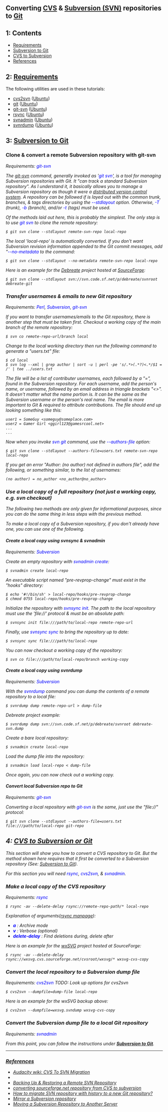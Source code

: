 ## Converting [CVS][cvs] & [Subversion (SVN)][svn] repositories to [Git][git]


<a name="1"></a>
---
## 1: Contents

+ [Requirements](#requirements)
+ [Subversion to Git](#subversion-to-git)
+ [CVS to Subversion](#cvs-to-subversion)
+ [References](#references)


<a name="2"></a>
---
## 2: [Requirements](#contents)

The following utilities are used in these tutorials:
+ [cvs2svn][] ([Ubuntu][deb.cvs2svn])
+ [git][] ([Ubuntu][deb.git])
+ [git-svn][] ([Ubuntu][deb.git-svn])
+ [rsync][] ([Ubuntu][deb.rsync])
+ [svnadmin][svn] ([Ubuntu][deb.svn])
+ [svnrdump][svn] ([Ubuntu][deb.svn])


<a name="svntogit"></a>
---
## 3: [Subversion to Git](#contents)


<a name="git-svn"></a>
### Clone & convert a remote Subversion repository with git-svn

<span style="font-size: 14px; font-style: italic;">
Requirements: <span style="color: blue;">git-svn</span>


The [*git-svn*][man.git-svn] command, generally invoked as '<span style="color: blue; font-style: italic;">git svn</span>', is a tool for managing Subversion repositories with Git. It "<span style="font-style: italic;">can track a standard Subversion repository</span>". As I understand it, it basically allows you to manage a Subversion repository as though it were a [distributed version control system][wiki.dvcs]. A repository can be followed if is layed out with the common *trunk*, *branches*, & *tags* directories by using the <span style="color: blue; font-style: italic;">--stdlayout</span> option. Otherwise, <span style="color: blue; font-style: italic;">-T</span> (trunk), <span style="color: blue; font-style: italic;">-b</span> (branch), and/or <span style="color: blue; font-style: italic;">-t</span> (tags) must be used.

Of the methods laid out here, this is probably the simplest. The only step is to use <span style="color: blue; font-style: italic;">git svn</span> to clone the remote repository:

```
$ git svn clone --stdlayout remote-svn-repo local-repo
```

The local '*local-repo*' is automatically converted. If you don't want Subversion revision information appended to the Git commit messages, add "<span style="color: blue;">*--no-metadata*</span> to the command:

```
$ git svn clone --stdlayout --no-metadata remote-svn-repo local-repo
```

Here is an example for the [Debreate][debreate] project hosted at [SourceForge][sourceforge]:

```
$ git svn clone --stdlayout svn://svn.code.sf.net/p/debreate/svnroot debreate-git
```


<a name="usernames"></a>
### Transfer usernames & emails to new Git repository

<span style="font-size: 14px; font-style: italic;">
Requirements: <span style="color: blue;">Perl</span>, <span style="color: blue;">Subversion</span>, <span style="color: blue;">git-svn</span>


If you want to transfer usernames/emails to the Git repository, there is another step that must be taken first. Checkout a working copy of the main branch of the remote repository:

```
$ svn co remote-repo-url/branch local
```

Change to the local working directory then run the following command to generate a "*users.txt*" file:

```
$ cd local
$ svn log --xml | grep author | sort -u | perl -pe 's/.*>(.*?)<.*/$1 = /' | tee ../users.txt
```

The file will be a list of contributer usernames, each followed by a "*=*", found in the Subversion repository. For each username, add the person's name, or username, followed by an email address in triangle brackets "*<>*". It doesn't matter what the name portion is. It can be the same as the Subversion username or the person's real name. The email is more important to Git & required to attribute contributions. The file should end up looking something like this:

```
user1 = SomeGuy <someguy@someplace.com>
user2 = Gamer Girl <ggirl123@gamesrcool.net>
...
...
```

Now when you invoke <span style="color: blue;">*svn git*</span> command, use the <span style="color: blue;">--authors-file</span> option:

```
$ git svn clone --stdlayout --authors-file=users.txt remote-svn-repo local-repo
```

If you get an error "*Author: (no author) not defined in authors file*", add the following, or something similar, to the list of usernames:

```
(no author) = no_author <no_author@no_author>
```


<a name="3.2"></a>
### Use a local copy of a full repository (not just a working copy, e.g. svn checkout)

The following two methods are only given for informational purposes, since you can do the same thing in less steps with the previous method.

To make a local copy of a Subversion repository, if you don't already have one, you can use one of the following.


<a name="svnsync"></a>
#### Create a local copy using svnsync & svnadmin

<span style="font-size: 14px; font-style: italic;">
Requirements: <span style="color: blue;">Subversion</span>
</span>


Create an empty repository with <span style="color: blue;">*svnadmin create*</span>:
```
$ svnadmin create local-repo
```

An executable script named "*pre-revprop-change*" must exist in the "*hooks*" directory:

```
$ echo '#!/bin/sh' > local-repo/hooks/pre-revprop-change
$ chmod 0755 local-repo/hooks/pre-revprop-change
```

Initialize the repository with <span style="color: blue;">*svnsync init*</span>. The path to the local repository must use the '*file://*' protocol & must be an absolute path:

```
$ svnsync init file:///path/to/local-repo remote-repo-url
```

Finally, use <span style="color: blue;">*svnsync sync*</span> to bring the repository up to date:

```
$ svnsync sync file:///path/to/local-repo
```

You can now checkout a working copy of the repository:

```
$ svn co file:///path/to/local-repo/branch working-copy
```

<a name="svnrdump"></a>
#### Create a local copy using svnrdump

<span style="font-size: 14px; font-style: italic;">
Requirements: <span style="color: blue;">Subversion</span>
</span>


With the <span style="color: blue;">*svnrdump*</span> command you can dump the contents of a remote repository to a local file: 

```
$ svnrdump dump remote-repo-url > dump-file
```

Debreate project example:

```
$ svnrdump dump svn://svn.code.sf.net/p/debreate/svnroot debreate-svn.dump
```

<a name="svndump-to-git"></a>
Create a bare local repository:

```
$ svnadmin create local-repo
```

Load the dump file into the repository:

```
$ svnadmin load local-repo < dump-file
```

Once again, you can now check out a working copy.


<a name="localsvn"></a>
#### Convert local Subversion repo to Git

<span style="font-size: 14px; font-style: italic;">
Requirements: <span style="color: blue;">git-svn</span>
</span>


Converting a local repository with <span style="color: blue;">*git-svn*</span> is the same, just use the "*file://*" protocol:

```
$ git svn clone --stdlayout --authors-file=users.txt file:///path/to/local-repo git-repo
```


<a name="cvstosvn"></a>
---
## 4: [CVS to Subversion or Git](#contents)

This section will show you how to convert a CVS repository to Git. But the method shown here requires that it first be converted to a Subversion repository (See: [Subversion to Git](#svntogit)).

For this section you will need <span style="color: blue;">*rsync*</span>, <span style="color: blue;">*cvs2svn*</span>, & <span style="color: blue;">*svnadmin*</span>.

### Make a local copy of the CVS repository

<span style="font-size: 14px; font-style: italic;">
Requirements: <span style="color: blue;">rsync</span>
</span>


```
$ rsync -av --delete-delay rsync://remote-repo-path/* local-repo
```

Explanation of arguments([rsync manpage][man.rsync]):
+ <span style="color: blue;">**a**</span> : Archive mode
+ <span style="color: blue;">**v**</span> : Verbose (optional)
+ <span style="color: blue;">**delete-delay**</span> : Find deletions during, delete after

Here is an example for the [wxSVG][wxsvg] project hosted at SourceForge:

```
$ rsync -av --delete-delay rsync://wxsvg.cvs.sourceforge.net/cvsroot/wxsvg/* wxsvg-cvs-copy
```


### Convert the local repository to a Subversion dump file

<span style="font-size: 14px; font-style: italic;">
Requirements: <span style="color: blue;">cvs2svn</span>
</span>

<span style="font-size: 14px; font-style: italic;">
TODO: Look up options for cvs2svn
</span>


```
$ cvs2svn --dumpfile=dump-file local-repo
```

Here is an example for the wxSVG backup above:

```
$ cvs2svn --dumpfile=wxsvg.svndump wxsvg-cvs-copy
```

### Convert the Subversion dump file to a local Git repository

<span style="font-size: 14px; font-style: italic;">
Requirements: <span style="color: blue;">svnadmin</span>
</span>


From this point, you can follow the instructions under [**Subversion to Git**](#svndump-to-git).


---
### [References](#contents)

+ [Audacity wiki: CVS To SVN Migration](http://wiki.audacityteam.org/wiki/CVS_To_SVN_Migration)
+ [Author: (no author) not defined in authors file]: https://www.guyrutenberg.com/2011/11/09/author-no-author-not-defined-in-authors-file/
+ [Backing Up & Restoring a Remote SVN Repository](http://www.crowbarsolutions.com/backing-up-restoring-a-remote-svn-repository/)
+ [converting sourceforge.net repository from CVS to subversion](http://uucode.com/blog/2010/03/09/converting-sourceforgenet-repository-from-cvs-to-subversion/)
+ [How to migrate SVN repository with history to a new Git repository?](http://stackoverflow.com/questions/79165/how-to-migrate-svn-repository-with-history-to-a-new-git-repository)
+ [Mirror a Subversion repository](http://www.microhowto.info/howto/mirror_a_subversion_repository.html)
+ [Moving a Subversion Repository to Another Server](https://www.petefreitag.com/item/665.cfm)


[cvs]: http://savannah.nongnu.org/projects/cvs
[cvs2svn]: http://cvs2svn.tigris.org/
[git]: http://git-scm.com/
[git-svn]: https://git-scm.com/docs/git-svn
[rsync]: https://rsync.samba.org/
[svn]: http://subversion.apache.org/

[deb.cvs2svn]: http://packages.ubuntu.com/cvs2svn
[deb.git]: http://packages.ubuntu.com/git
[deb.git-svn]: http://packages.ubuntu.com/git-svn
[deb.rsync]: http://packages.ubuntu.com/rsync
[deb.svn]: http://packages.ubuntu.com/subversion

[man.git-svn]: https://linux.die.net/man/1/git-svn
[man.rsync]: https://linux.die.net/man/1/rsync

[debreate]: https://sourceforge.net/projects/debreate
[sourceforge]: https://sourceforge.net/
[wxsvg]: https://sourceforge.net/projects/wxsvg

[wiki.cvs]: https://en.wikipedia.org/wiki/Concurrent_Versions_System
[wiki.dvcs]: https://en.wikipedia.org/wiki/Distributed_version_control
[wiki.git]: https://en.wikipedia.org/wiki/Git
[wiki.rsyn]: https://en.wikipedia.org/wiki/Rsync
[wiki.svn]: https://en.wikipedia.org/wiki/Apache_Subversion
